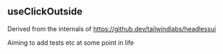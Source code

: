 ## useClickOutside

Derived from the internals of https://github.dev/tailwindlabs/headlessui

Aiming to add tests etc at some point in life
